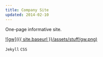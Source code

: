 ```yaml
---
title: Company Site
updated: 2014-02-10 
---
```


One-page informative site.

[![gw]({{ site.baseurl }}/assets/stuff/gw.png)](http://www.govwizely.com/)

`Jekyll` `CSS`